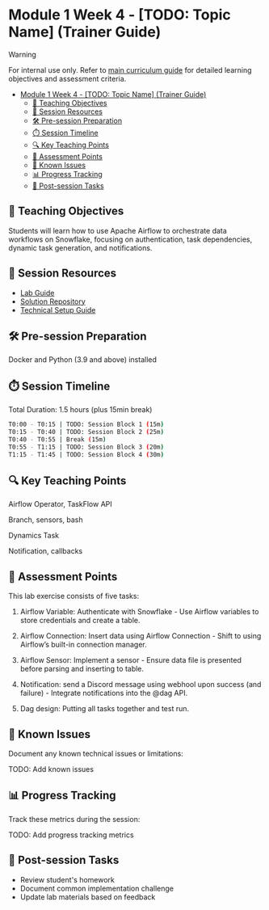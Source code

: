 # Module 1 Week 4 - [TODO: Topic Name] (Trainer Guide)

> [!WARNING]  
> For internal use only. Refer to [main curriculum guide](https://github.com/foundry-ai-academy/fa-c001-onboarding/blob/main/course_content_overview.md) for detailed learning objectives and assessment criteria.

- [Module 1 Week 4 - \[TODO: Topic Name\] (Trainer Guide)](#module-1-week-4---todo-topic-name-trainer-guide)
  - [🎯 Teaching Objectives](#-teaching-objectives)
  - [📑 Session Resources](#-session-resources)
  - [🛠️ Pre-session Preparation](#️-pre-session-preparation)
  - [⏱️ Session Timeline](#️-session-timeline)
  - [🔍 Key Teaching Points](#-key-teaching-points)
  - [📝 Assessment Points](#-assessment-points)
  - [🚨 Known Issues](#-known-issues)
  - [📊 Progress Tracking](#-progress-tracking)
  - [🔄 Post-session Tasks](#-post-session-tasks)

## 🎯 Teaching Objectives

Students will learn how to use Apache Airflow to orchestrate data workflows on Snowflake, focusing on authentication, task dependencies, dynamic task generation, and notifications.

## 📑 Session Resources

- [Lab Guide](lab/lab-m1w4.md)
- [Solution Repository](solution/)
- [Technical Setup Guide](setup/)

## 🛠️ Pre-session Preparation

Docker and Python (3.9 and above) installed

## ⏱️ Session Timeline

Total Duration: 1.5 hours (plus 15min break)

```bash
T0:00 - T0:15 | TODO: Session Block 1 (15m)
T0:15 - T0:40 | TODO: Session Block 2 (25m)
T0:40 - T0:55 | Break (15m)
T0:55 - T1:15 | TODO: Session Block 3 (20m)
T1:15 - T1:45 | TODO: Session Block 4 (30m)
```

## 🔍 Key Teaching Points

Airflow Operator, TaskFlow API

Branch, sensors, bash

Dynamics Task

Notification, callbacks


## 📝 Assessment Points

This lab exercise consists of five tasks:

1. Airflow Variable: Authenticate with Snowflake - Use Airflow variables to store credentials and create a table.

2. Airflow Connection: Insert data using Airflow Connection - Shift to using Airflow’s built-in connection manager.

3. Airflow Sensor: Implement a sensor - Ensure data file is presented before parsing and inserting to table.

4. Notification: send a Discord message using webhool upon success (and failure) - Integrate notifications into the @dag API.

5. Dag design: Putting all tasks together and test run.

## 🚨 Known Issues

Document any known technical issues or limitations:

TODO: Add known issues

## 📊 Progress Tracking

Track these metrics during the session:

TODO: Add progress tracking metrics

## 🔄 Post-session Tasks

- Review student's homework
- Document common implementation challenge
- Update lab materials based on feedback
